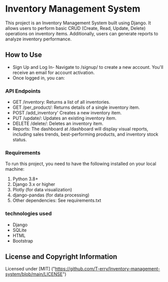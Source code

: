 # Inventory Management System
This project is an Inventory Management System built using Django. It allows users to perform basic CRUD (Create, Read, Update, Delete) operations on inventory items. Additionally, users can generate reports to analyze inventory performance.

## How to Use
- Sign Up and Log In- Navigate to /signup/ to create a new account. You'll receive an email for account activation.
- Once logged in, you can:

### API Endpoints
- GET /inventory: Returns a list of all inventories.
- GET /per_product/<id>: Returns details of a single inventory item.
- POST /add_inventory' Creates a new inventory item.
- PUT /update/<id>: Updates an existing inventory item.
- DELETE /delete/<id>: Deletes an inventory item.
- Reports:
  The dashboard at /dashboard will display visual reports, including sales trends, best-performing products, and inventory stock status.

### Requirements
To run this project, you need to have the following installed on your local machine:

1. Python 3.8+
2. Django 3.x or higher
3. Plotly (for data visualization)
4. django-pandas (for data processing)
5. Other dependencies: See requirements.txt
### technologies used
- Django
- SQLite
- HTML
- Bootstrap

## License and Copyright Information
Licensed under [MIT] ("https://github.com/T-erry/Inventory-management-system/blob/main/LICENSE")

